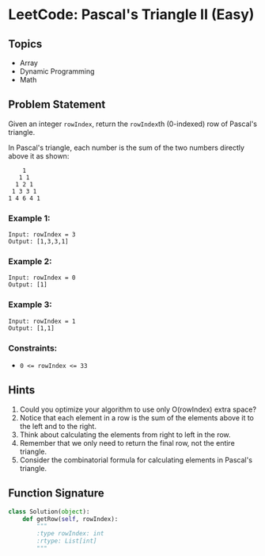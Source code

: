 # LeetCode: Pascal's Triangle II (Easy)

## Topics
- Array
- Dynamic Programming
- Math

## Problem Statement

Given an integer `rowIndex`, return the `rowIndex`th (0-indexed) row of Pascal's triangle.

In Pascal's triangle, each number is the sum of the two numbers directly above it as shown:

```
    1
   1 1
  1 2 1
 1 3 3 1
1 4 6 4 1
```

### Example 1:

```
Input: rowIndex = 3
Output: [1,3,3,1]
```

### Example 2:

```
Input: rowIndex = 0
Output: [1]
```

### Example 3:

```
Input: rowIndex = 1
Output: [1,1]
```

### Constraints:

- `0 <= rowIndex <= 33`

## Hints

1. Could you optimize your algorithm to use only O(rowIndex) extra space?
2. Notice that each element in a row is the sum of the elements above it to the left and to the right.
3. Think about calculating the elements from right to left in the row.
4. Remember that we only need to return the final row, not the entire triangle.
5. Consider the combinatorial formula for calculating elements in Pascal's triangle.

## Function Signature

```python
class Solution(object):
    def getRow(self, rowIndex):
        """
        :type rowIndex: int
        :rtype: List[int]
        """
```